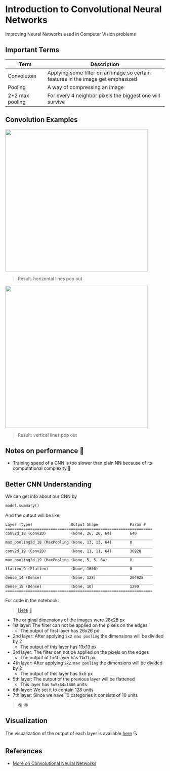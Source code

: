# Introduction to Convolutional Neural Networks
Improving Neural Networks used in Computer Vision problems

## Important Terms
| Term            | Description   |
| --------------- |---------------|
| Convolutoin     | Applying some filter on an image so certain features in the image get emphasized |
| Pooling         | A way of compressing an image  |
| 2*2 max pooling | For every 4 neighbor pixels the biggest one will survive |

## Convolution Examples
<img src="https://github.com/asmaamirkhan/TensorflowGuide/blob/master/res/ConvolutionExH.JPG" width="450"  />

> Result: horizontal lines pop out

<img src="https://github.com/asmaamirkhan/TensorflowGuide/blob/master/res/ConvolutionExV.JPG" width="450"  />

> Result: vertical lines pop out

## Notes on performance :dizzy:
* Training speed of a CNN is too slower than plain NN because of its computational complexity :turtle:

## Better CNN Understanding

We can get info about our CNN by 
```python
model.summary()
``` 

And the output will be like:
``` 
Layer (type)                 Output Shape              Param #   
=================================================================
conv2d_18 (Conv2D)           (None, 26, 26, 64)        640       
_________________________________________________________________
max_pooling2d_18 (MaxPooling (None, 13, 13, 64)        0         
_________________________________________________________________
conv2d_19 (Conv2D)           (None, 11, 11, 64)        36928     
_________________________________________________________________
max_pooling2d_19 (MaxPooling (None, 5, 5, 64)          0         
_________________________________________________________________
flatten_9 (Flatten)          (None, 1600)              0         
_________________________________________________________________
dense_14 (Dense)             (None, 128)               204928    
_________________________________________________________________
dense_15 (Dense)             (None, 10)                1290      
=================================================================
``` 

For code in the notebook:
> [Here](https://github.com/asmaamirkhan/DeepLearningNotes/blob/master/2-Intro2CNN/0-CNN.ipynb) :feet:

* The original dimensions of the images were 28x28 px
* 1st layer: The filter can not be applied on the pixels on the edges 
  * The output of first layer has 26x26 px
* 2nd layer: After applying `2x2 max pooling` the dimensions will be divided by 2
  * The output of this layer has 13x13 px
* 3rd layer: The filter can not be applied on the pixels on the edges 
  * The output of first layer has 11x11 px
* 4th layer: After applying `2x2 max pooling` the dimensions will be divided by 2
  * The output of this layer has 5x5 px
* 5th layer: The output of the previous layer will be flattened
  * This layer has `5x5x64=1600` units
* 6th layer: We set it to contain 128 units
* 7th layer: Since we have 10 categories it consists of 10 units

> :dizzy_face: :dizzy_face:

## Visualization
The visualization of the output of each layer is available [here](https://github.com/asmaamirkhan/DeepLearningNotes/blob/master/2-Intro2CNN/1-CNNVisualization.ipynb) :mag:

## References
* [More on Convolutional Neural Networks](https://www.youtube.com/playlist?list=PLkDaE6sCZn6Gl29AoE31iwdVwSG-KnDzF)
